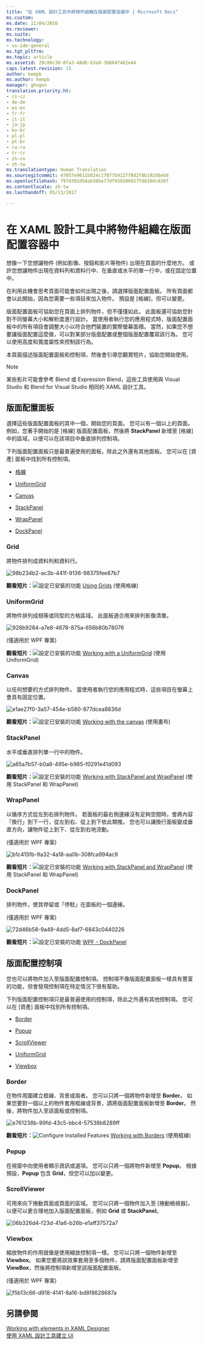 ```yaml
---
title: "在 XAML 設計工具中將物件組織在版面配置容器中 | Microsoft Docs"
ms.custom: 
ms.date: 11/04/2016
ms.reviewer: 
ms.suite: 
ms.technology:
- vs-ide-general
ms.tgt_pltfrm: 
ms.topic: article
ms.assetid: 29c80c38-0fa3-48d6-b3a8-3b864f482e44
caps.latest.revision: 15
author: kempb
ms.author: kempb
manager: ghogen
translation.priority.ht:
- cs-cz
- de-de
- es-es
- fr-fr
- it-it
- ja-jp
- ko-kr
- pl-pl
- pt-br
- ru-ru
- tr-tr
- zh-cn
- zh-tw
ms.translationtype: Human Translation
ms.sourcegitcommit: 47057e9611b824c17077b9127f8d2f8b192d6eb8
ms.openlocfilehash: 7974392d54ab30be77df939206927fd020dc620f
ms.contentlocale: zh-tw
ms.lasthandoff: 05/13/2017

---
```

# <a name="organize-objects-into-layout-containers-in-xaml-designer"></a>在 XAML 設計工具中將物件組織在版面配置容器中
想像一下您想讓物件 (例如影像、按鈕和影片等物件) 出現在頁面的什麼地方。 或許您想讓物件出現在資料列和資料行中、在垂直或水平的單一行中，或在固定位置中。  
  
 在利用此機會思考頁面可能會如何出現之後，請選擇版面配置面板。 所有頁面都會以此開始，因為您需要一些項目來加入物件。 預設是 [格線]，但可以變更。  
  
 版面配置面板可協助您在頁面上排列物件，但不僅僅如此。 此面板還可協助您針對不同螢幕大小和解析度進行設計。 當使用者執行您的應用程式時，版面配置面板中的所有項目會調整大小以符合他們裝置的實際螢幕面積。 當然，如果您不想要讓版面配置這麼做，可以對某部分版面配置或整個版面配置覆寫該行為。 您可以使用高度和寬度屬性來控制該行為。  
  
 本頁面描述版面配置面板和控制項，然後會引導您觀賞短片，協助您開始使用。  
  
> [!NOTE]
>  某些影片可能會參考 Blend 或 Expression Blend，這些工具使用與 Visual Studio 和 Blend for Visual Studio 相同的 XAML 設計工具。  
  
## <a name="layout-panels"></a>版面配置面板  
 選擇這些版面配置面板的其中一個，開始您的頁面。 您可以有一個以上的頁面。 例如，您著手開始的是 [格線] 版面配置面板，然後將 **StackPanel** 新增至 [格線] 中的區域，以便可以在該項目中垂直排列控制項。  
  
 下列版面配置面板只是最普遍使用的面板，除此之外還有其他面板。 您可以在 [資產] 面板中找到所有控制項。  
  
-   [格線](#Grid)  
  
-   [UniformGrid](#Uniform)  
  
-   [Canvas](#Canvas)  
  
-   [StackPanel](#Stack)  
  
-   [WrapPanel](#Wrap)  
  
-   [DockPanel](#Dock)  
  
###  <a name="Grid"></a> Grid  
 將物件排列成資料列和資料行。  
  
 ![](~/designers/media/98b234b2-ac3b-441f-9136-98375fee87b7.png "98b234b2-ac3b-441f-9136-98375fee87b7")  
  
 **觀看短片︰**![設定已安裝的功能](~/designers/media/bldadminconsoleinitialconfigicon.PNG "BldAdminConsoleInitialConfigIcon") [Using Grids](http://www.popscreen.com/v/6A4hj/Microsoft-Expression-Blend-Using-Grids) (使用格線)  
  
###  <a name="Uniform"></a> UniformGrid  
 將物件排列成相等或同型的方格區域。 此面板適合用來排列影像清單。  
  
 ![](~/designers/media/928b9284-a7e8-4678-875a-656b80b78076.png "928b9284-a7e8-4678-875a-656b80b78076")  
  
 (僅適用於 WPF 專案)  
  
 **觀看短片︰**![設定已安裝的功能](~/designers/media/bldadminconsoleinitialconfigicon.PNG "BldAdminConsoleInitialConfigIcon") [Working with a UniformGrid](http://www.popscreen.com/v/6A4iq/Microsoft-Expression-Blend-Working-with-a-UniformGrid) (使用 UniformGrid)  
  
###  <a name="Canvas"></a> Canvas  
 以任何想要的方式排列物件。 當使用者執行您的應用程式時，這些項目在螢幕上會具有固定位置。  
  
 ![](~/designers/media/e1ae27f0-3a57-454e-b580-877dcea8836d.png "e1ae27f0-3a57-454e-b580-877dcea8836d")  
  
 **觀看短片︰**![設定已安裝的功能](~/designers/media/bldadminconsoleinitialconfigicon.PNG "BldAdminConsoleInitialConfigIcon") [Working with the canvas](http://www.popscreen.com/v/6A4hT/Microsoft-Expression-Blend-Working-with-the-Canvas) (使用畫布)  
  
###  <a name="Stack"></a> StackPanel  
 水平或垂直排列單一行中的物件。  
  
 ![](~/designers/media/a85a7b57-b0a8-495e-b985-f0291e41d093.png "a85a7b57-b0a8-495e-b985-f0291e41d093")  
  
 **觀看短片︰**![設定已安裝的功能](~/designers/media/bldadminconsoleinitialconfigicon.PNG "BldAdminConsoleInitialConfigIcon") [Working with StackPanel and WrapPanel](http://www.popscreen.com/v/6A4i5/Microsoft-Expression-Blend-Using-the-StackPanel-and-WrapPanel) (使用 StackPanel 和 WrapPanel)  
  
###  <a name="Wrap"></a> WrapPanel  
 以循序方式從左到右排列物件。 若面板的最右側邊緣沒有足夠空間時，會將內容「換行」到下一行，從左到右、從上到下依此類推。 您也可以讓換行面板變成垂直方向，讓物件從上到下、從左到右地流動。  
  
 (僅適用於 WPF 專案)  
  
 ![](~/designers/media/b1c415fb-9a32-4a18-aa0b-308fca994ac9.png "b1c415fb-9a32-4a18-aa0b-308fca994ac9")  
  
 **觀看短片︰**![設定已安裝的功能](~/designers/media/bldadminconsoleinitialconfigicon.PNG "BldAdminConsoleInitialConfigIcon") [Working with StackPanel and WrapPanel](http://www.popscreen.com/v/6A4i5/Microsoft-Expression-Blend-Using-the-StackPanel-and-WrapPanel) (使用 StackPanel 和 WrapPanel)  
  
###  <a name="Dock"></a> DockPanel  
 排列物件，使其停留或「停駐」在面板的一個邊緣。  
  
 (僅適用於 WPF 專案)  
  
 ![](~/designers/media/72d46b58-9a49-4dd5-8af7-6843c0440226.png "72d46b58-9a49-4dd5-8af7-6843c0440226")  
  
 **觀看短片︰**![設定已安裝的功能](~/designers/media/bldadminconsoleinitialconfigicon.PNG "BldAdminConsoleInitialConfigIcon") [WPF - DockPanel](https://www.youtube.com/watch?v=EBH_OIM-zPo)  
  
## <a name="layout-controls"></a>版面配置控制項  
 您也可以將物件加入至版面配置控制項。 控制項不像版面配置面板一樣具有豐富的功能，但會發現控制項在特定情況下很有幫助。  
  
 下列版面配置控制項只是最普遍使用的控制項，除此之外還有其他控制項。 您可以在 [資產] 面板中找到所有控制項。  
  
-   [Border](#Border)  
  
-   [Popup](#Popup)  
  
-   [ScrollViewer](#Scroll)  
  
-   [UniformGrid](#Uniform)  
  
-   [Viewbox](#View)  
  
###  <a name="Border"></a> Border  
 在物件周圍建立框線、背景或兩者。 您可以只將一個將物件新增至 **Border**。 如果您要對一個以上的物件套用框線或背景，請將版面配置面板新增至 **Border**。 然後，將物件加入至該面板或控制項。  
  
 ![](~/designers/media/e761238b-99fd-43c5-bbc4-57538b8289ff.png "e761238b-99fd-43c5-bbc4-57538b8289ff")  
  
 **觀看短片︰**![Configure Installed Features](~/designers/media/bldadminconsoleinitialconfigicon.PNG "BldAdminConsoleInitialConfigIcon") [Working with Borders](http://www.popscreen.com/v/6A4hB/Microsoft-Expression-Blend-Working-with-Borders) (使用框線)  
  
###  <a name="Popup"></a> Popup  
 在視窗中向使用者顯示資訊或選項。 您可以只將一個將物件新增至 **Popup**。 根據預設，**Popup** 包含 **Grid**，但您可以加以變更。  
  
###  <a name="Scroll"></a> ScrollViewer  
 可用來向下捲動頁面或頁面的區域。 您可以只將一個物件加入至 [捲動檢視器]，以便可以更合理地加入版面配置面板，例如 **Grid** 或 **StackPanel**。  
  
 ![](~/designers/media/06b326d4-f23d-41a6-b26b-e1aff37572a7.png "06b326d4-f23d-41a6-b26b-e1aff37572a7")  
  
###  <a name="View"></a> Viewbox  
 縮放物件的作用就像是使用縮放控制項一樣。 您可以只將一個物件新增至 **Viewbox**。 如果您要將該效果套用至多個物件，請將版面配置面板新增至 **ViewBox**，然後將控制項新增至該版面配置面板。  
  
 (僅適用於 WPF 專案)  
  
 ![](~/designers/media/f5b13c66-d918-4141-8a16-bd8f8628687a.png "f5b13c66-d918-4141-8a16-bd8f8628687a")  
  
## <a name="see-also"></a>另請參閱  
 [Working with elements in XAML Designer](../designers/working-with-elements-in-xaml-designer.md)   
 [使用 XAML 設計工具建立 UI](../designers/creating-a-ui-by-using-xaml-designer-in-visual-studio.md)
